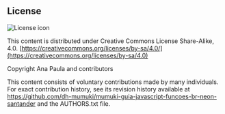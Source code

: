 ## License
![License icon](https://licensebuttons.net/l/by-sa/3.0/88x31.png)

This content is distributed under Creative Commons License Share-Alike, 4.0. [https://creativecommons.org/licenses/by-sa/4.0/](https://creativecommons.org/licenses/by-sa/4.0)

Copyright Ana Paula and contributors

This content consists of voluntary contributions made by many
individuals. For exact contribution history, see its revision history
available at https://github.com/dh-mumuki/mumuki-guia-javascript-funcoes-br-neon-santander and the AUTHORS.txt file.

